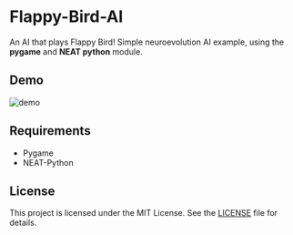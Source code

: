 # Flappy-Bird-AI

An AI that plays Flappy Bird! Simple neuroevolution AI example, using the **pygame**  and **NEAT python** module.

## Demo

![demo](./demo.gif)


## Requirements
- Pygame
- NEAT-Python

## License

This project is licensed under the MIT License. See the [LICENSE](./LICENSE) file for details.